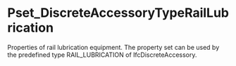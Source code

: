 # Pset_DiscreteAccessoryTypeRailLubrication

Properties of rail lubrication equipment. The property set can be used by the predefined type RAIL_LUBRICATION of IfcDiscreteAccessory.
